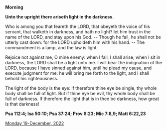 **Morning**

**Unto the upright there ariseth light in the darkness.**
 
Who is among you that feareth the LORD, that obeyeth the voice of his servant, that walketh in darkness, and hath no light? let him trust in the name of the LORD, and stay upon his God. -- Though he fall, he shall not be utterly cast down: for the LORD upholdeth him with his hand. -- The commandment is a lamp, and the law is light.
 
Rejoice not against me, O mine enemy: when I fall, I shall arise; when I sit in darkness, the LORD shall be a light unto me. I will bear the indignation of the LORD, because I have sinned against him, until he plead my cause, and execute judgment for me: he will bring me forth to the light, and I shall behold his righteousness.
 
The light of the body is the eye: if therefore thine eye be single, thy whole body shall be full of light. But if thine eye be evil, thy whole body shall be full of darkness. If therefore the light that is in thee be darkness, how great is that darkness!  

**Psa 112:4; Isa 50:10; Psa 37:24; Prov 6:23; Mic 7:8,9; Matt 6:22,23**

[Monday 19-December, 2022](https://t.me/daily_light)
